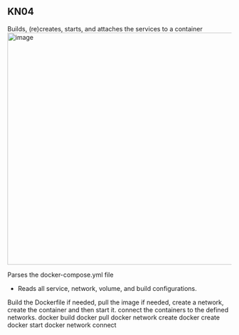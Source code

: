 ## KN04

Builds, (re)creates, starts, and attaches the services to a container
<img width="522" alt="image" src="https://github.com/user-attachments/assets/9342ff17-02c5-4e17-b9db-f995ceacfb22" />

Parses the docker-compose.yml file
- Reads all service, network, volume, and build configurations.


Build the Dockerfile if needed, pull the image if needed, create a network, create the container and then start it. connect the containers to the defined networks.
docker build 
docker pull
docker network create
docker create
docker start
docker network connect

